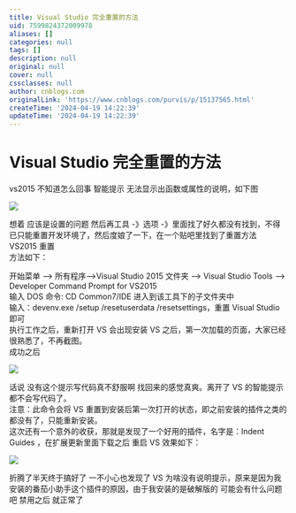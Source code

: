 ```yaml
---
title: Visual Studio 完全重置的方法
uid: 7599824372009978
aliases: []
categories: null
tags: []
description: null
original: null
cover: null
cssclasses: null
author: cnblogs.com
originalLink: 'https://www.cnblogs.com/purvis/p/15137565.html'
createTime: '2024-04-19 14:22:39'
updateTime: '2024-04-19 14:22:39'
---
```


# Visual Studio 完全重置的方法

vs2015 不知道怎么回事 智能提示 无法显示出函数或属性的说明，如下图

![](https://img2020.cnblogs.com/blog/1159953/202108/1159953-20210813151759287-340473281.png)

想着 应该是设置的问题 然后再工具 -》选项 -》里面找了好久都没有找到，不得已只能重置开发环境了，然后度娘了一下，在一个贴吧里找到了重置方法  
VS2015 重置  
方法如下：

开始菜单 –> 所有程序–>Visual Studio 2015 文件夹 –> Visual Studio Tools –> Developer Command Prompt for VS2015  
输入 DOS 命令: CD Common7/IDE 进入到该工具下的子文件夹中  
输入：devenv.exe /setup /resetuserdata /resetsettings，重置 Visual Studio 即可  
执行工作之后，重新打开 VS 会出现安装 VS 之后，第一次加载的页面，大家已经很熟悉了，不再截图。  
成功之后

![](https://img2020.cnblogs.com/blog/1159953/202108/1159953-20210813151811378-1089871099.png)

话说 没有这个提示写代码真不舒服啊 找回来的感觉真爽。离开了 VS 的智能提示 都不会写代码了。  
注意：此命令会将 VS 重置到安装后第一次打开的状态，即之前安装的插件之类的都没有了，只能重新安装。  
这次还有一个意外的收获，那就是发现了一个好用的插件，名字是：Indent Guides ，在扩展更新里面下载之后 重启 VS 效果如下：

![](https://img2020.cnblogs.com/blog/1159953/202108/1159953-20210813151840635-1934176574.png)

折腾了半天终于搞好了 一不小心也发现了 VS 为啥没有说明提示，原来是因为我安装的番茄小助手这个插件的原因，由于我安装的是破解版的 可能会有什么问题吧 禁用之后 就正常了
